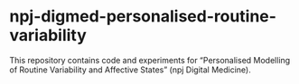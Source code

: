 # npj-digmed-personalised-routine-variability
This repository contains code and experiments for “Personalised Modelling of Routine Variability and Affective States” (npj Digital Medicine).
